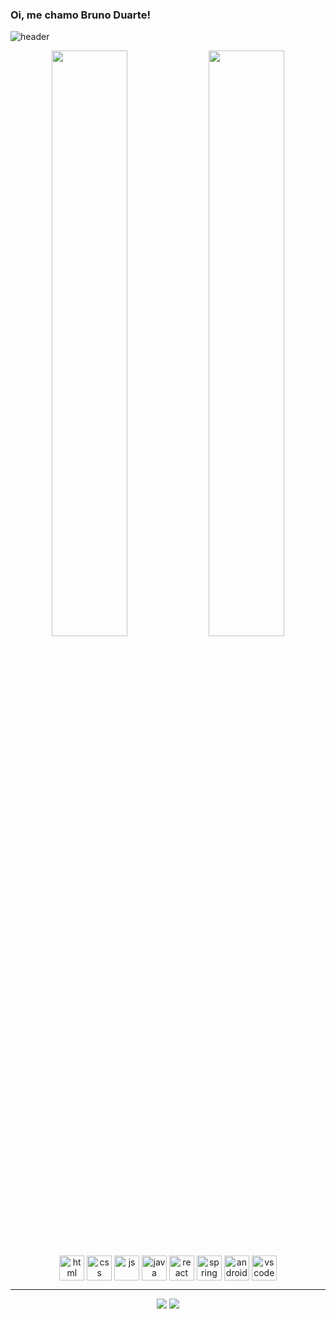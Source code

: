 <link rel="stylesheet" href="https://cdn.jsdelivr.net/gh/devicons/devicon@v2.15.1/devicon.min.css">

### Oi, me chamo Bruno Duarte!
![header](https://github.com/user-attachments/assets/a3dd0539-6a7a-4eec-b1de-5e1c36b571d8)

<div align="center" style="display: inline_block">       
	<img width="49%" src="https://github-readme-stats.vercel.app/api?username=brunoobd&show_icons=true&theme=github_dark&include_all_commits=true&count_private=true"/>
	<img width="49%" src="https://github-readme-stats.vercel.app/api/top-langs/?username=brunoobd&layout=compact&langs_count=7&theme=github_dark"/>
</div>
<div style="display: inline_block" align="center"><br>
	<img align="center" alt="html" width="40px" src="https://cdn.jsdelivr.net/gh/devicons/devicon/icons/html5/html5-original.svg" />
	<img align="center" alt="css" width="40px" src="https://cdn.jsdelivr.net/gh/devicons/devicon/icons/css3/css3-original.svg" />
	<img align="center" alt="js" width="40px" src="https://cdn.jsdelivr.net/gh/devicons/devicon/icons/javascript/javascript-original.svg" />
	<img align="center" alt="java" width="40px" src="https://cdn.jsdelivr.net/gh/devicons/devicon/icons/java/java-original.svg" />
	<img align="center" alt="react" width="40px" src="https://cdn.jsdelivr.net/gh/devicons/devicon/icons/react/react-original.svg" />
	<img align="center" alt="spring" width="40px" src="https://cdn.jsdelivr.net/gh/devicons/devicon/icons/spring/spring-original-wordmark.svg" />
	<img align="center" alt="android-studio" width="40px" src="https://cdn.jsdelivr.net/gh/devicons/devicon/icons/androidstudio/androidstudio-original.svg" />
	<img align="center" alt="vscode" width="40px" src="https://cdn.jsdelivr.net/gh/devicons/devicon/icons/vscode/vscode-original.svg" />
</div>
<hr>
<div align="center">
	<a href = "mailto:bruno.duarte314@gmail.com"><img src="https://img.shields.io/badge/Gmail-D14836?style=for-the-badge&logo=gmail&logoColor=white" target="_blank"></a>
	<a href = "https://www.linkedin.com/in/brunobduarte/"><img src="https://img.shields.io/badge/LinkedIn-0077B5?style=for-the-badge&logo=linkedin&logoColor=white" target="_blank"></a>
</div>
